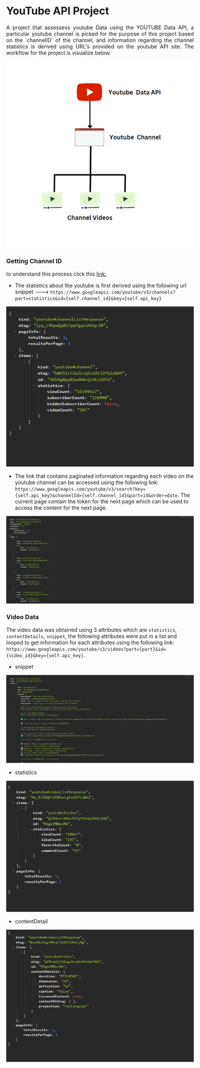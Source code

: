 # YouTube API Project

<p align='justify'>A project that assessess youtube Data using the YOUTUBE Data API, a particular youtube channel is picked for the purpose of this project based on the `channelID` of the channel, and information regarding the channel statistics is derived using URL's provided on the youtube API site. The workflow for the project is visualize below.</p>

<img src="/images/Youtube_workflow.png">


### Getting Channel ID
to understand this process click this [link:]("https://www.youtube.com/watch?v=zNABOcxGkt8")

* The statistics about the youtube is first derived using the following url snippet ---> `https://www.googleapis.com/youtube/v3/channels?part=statistics&id={self.channel_id}&key={self.api_key}`

<img src="/images/statistics.png">

* The link that contains paginated information regarding each video on the youtube channel can be accessed using the following link: `https://www.googleapis.com/youtube/v3/search?key={self.api_key}&channelId={self.channel_id}&part=id&order=date`.
The current page contain the token for the next page which can be used to access the content for the next page.

<img src="/images/nextpageToken.png">

### Video Data

The video data was obtained using 3 attributes which are `statistics`, `contentDetails`, `snippet`, the following attributes were put in a list and looped to get information for each attributes using the following link: `https://www.googleapis.com/youtube/v3/videos?part={part}&id={video_id}&key={self.api_key}`.

* snippet
<img src="/images/snippets.png">

<br/>

* statistics
<img src="/images/video_stats.png">

<br/>

* contentDetail
<img src="/images/contentdetails.png">

